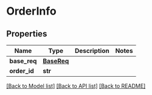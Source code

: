 # OrderInfo

## Properties
Name | Type | Description | Notes
------------ | ------------- | ------------- | -------------
**base_req** | [**BaseReq**](BaseReq.md) |  | 
**order_id** | **str** |  | 

[[Back to Model list]](../README.md#documentation-for-models) [[Back to API list]](../README.md#documentation-for-api-endpoints) [[Back to README]](../README.md)


